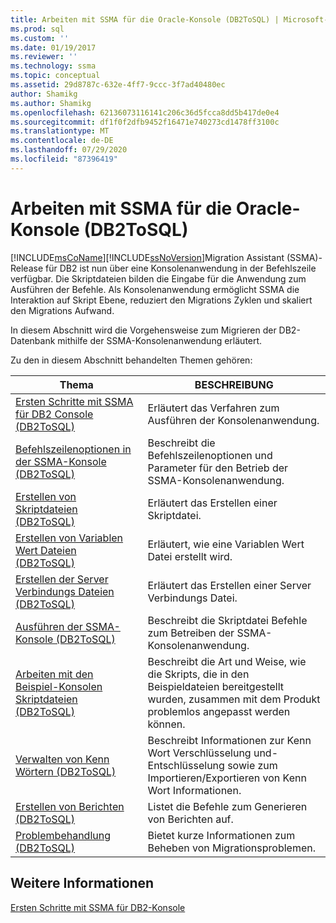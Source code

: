 ```yaml
---
title: Arbeiten mit SSMA für die Oracle-Konsole (DB2ToSQL) | Microsoft-Dokumentation
ms.prod: sql
ms.custom: ''
ms.date: 01/19/2017
ms.reviewer: ''
ms.technology: ssma
ms.topic: conceptual
ms.assetid: 29d8787c-632e-4ff7-9ccc-3f7ad40480ec
author: Shamikg
ms.author: Shamikg
ms.openlocfilehash: 62136073116141c206c36d5fcca8dd5b417de0e4
ms.sourcegitcommit: df1f0f2dfb9452f16471e740273cd1478ff3100c
ms.translationtype: MT
ms.contentlocale: de-DE
ms.lasthandoff: 07/29/2020
ms.locfileid: "87396419"
---
```

# <a name="working-with-ssma-for-oracle-console-db2tosql"></a>Arbeiten mit SSMA für die Oracle-Konsole (DB2ToSQL)
[!INCLUDE[msCoName](../../includes/msconame_md.md)][!INCLUDE[ssNoVersion](../../includes/ssnoversion-md.md)]Migration Assistant (SSMA)-Release für DB2 ist nun über eine Konsolenanwendung in der Befehlszeile verfügbar. Die Skriptdateien bilden die Eingabe für die Anwendung zum Ausführen der Befehle. Als Konsolenanwendung ermöglicht SSMA die Interaktion auf Skript Ebene, reduziert den Migrations Zyklen und skaliert den Migrations Aufwand.  
  
In diesem Abschnitt wird die Vorgehensweise zum Migrieren der DB2-Datenbank mithilfe der SSMA-Konsolenanwendung erläutert.  
  
Zu den in diesem Abschnitt behandelten Themen gehören:  
  
|Thema|BESCHREIBUNG|  
|-|-|  
|[Ersten Schritte mit SSMA für DB2 Console &#40;DB2ToSQL&#41;](../../ssma/db2/getting-started-with-ssma-for-db2-console-db2tosql.md)|Erläutert das Verfahren zum Ausführen der Konsolenanwendung.|  
|[Befehlszeilenoptionen in der SSMA-Konsole &#40;DB2ToSQL&#41;](../../ssma/db2/command-line-options-in-ssma-console-db2tosql.md)|Beschreibt die Befehlszeilenoptionen und Parameter für den Betrieb der SSMA-Konsolenanwendung.|  
|[Erstellen von Skriptdateien &#40;DB2ToSQL&#41;](../../ssma/db2/creating-script-files-db2tosql.md)|Erläutert das Erstellen einer Skriptdatei.|  
|[Erstellen von Variablen Wert Dateien &#40;DB2ToSQL&#41;](../../ssma/db2/creating-variable-value-files-db2tosql.md)|Erläutert, wie eine Variablen Wert Datei erstellt wird.|  
|[Erstellen der Server Verbindungs Dateien &#40;DB2ToSQL&#41;](../../ssma/db2/creating-the-server-connection-files-db2tosql.md)|Erläutert das Erstellen einer Server Verbindungs Datei.|  
|[Ausführen der SSMA-Konsole &#40;DB2ToSQL&#41;](../../ssma/db2/executing-the-ssma-console-db2tosql.md)|Beschreibt die Skriptdatei Befehle zum Betreiben der SSMA-Konsolenanwendung.|  
|[Arbeiten mit den Beispiel-Konsolen Skriptdateien &#40;DB2ToSQL&#41;](../../ssma/db2/working-with-the-sample-console-script-files-db2tosql.md)|Beschreibt die Art und Weise, wie die Skripts, die in den Beispieldateien bereitgestellt wurden, zusammen mit dem Produkt problemlos angepasst werden können.|  
|[Verwalten von Kenn Wörtern &#40;DB2ToSQL&#41;](../../ssma/db2/managing-passwords-db2tosql.md)|Beschreibt Informationen zur Kenn Wort Verschlüsselung und-Entschlüsselung sowie zum Importieren/Exportieren von Kenn Wort Informationen.|  
|[Erstellen von Berichten &#40;DB2ToSQL&#41;](../../ssma/db2/generating-reports-db2tosql.md)|Listet die Befehle zum Generieren von Berichten auf.|  
|[Problembehandlung &#40;DB2ToSQL&#41;](../../ssma/db2/troubleshooting-db2tosql.md)|Bietet kurze Informationen zum Beheben von Migrationsproblemen.|  
  
## <a name="see-also"></a>Weitere Informationen  
[Ersten Schritte mit SSMA für DB2-Konsole](https://msdn.microsoft.com/f245c017-023e-4880-8721-8908d339525e)  
  
